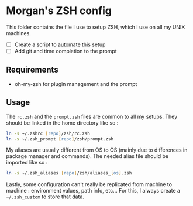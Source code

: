# Morgan's ZSH config

This folder contains the file I use to setup ZSH, which I use on all my UNIX machines.

- [ ] Create a script to automate this setup
- [ ] Add git and time completion to the prompt

## Requirements

- oh-my-zsh for plugin management and the prompt

## Usage

The `rc.zsh` and the `prompt.zsh` files are common to all my setups. They should be linked in the home directory like so :

```zsh
ln -s ~/.zshrc [repo]/zsh/rc.zsh
ln -s ~/.zsh_prompt [repo]/zsh/prompt.zsh
```

My aliases are usually different from OS to OS (mainly due to differences in package manager and commands). The needed alias file should be imported like so :

```zsh
ln -s ~/.zsh_aliases [repo]/zsh/aliases_[os].zsh
```

Lastly, some configuration can't really be replicated from machine to machine : environment values, path info, etc... For this, I always create a `~/.zsh_custom` to store that data.
